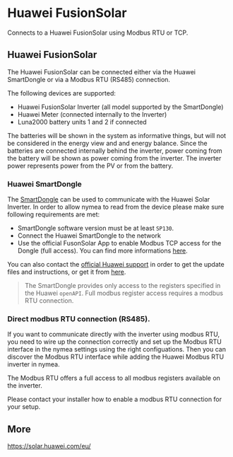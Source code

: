 # Huawei FusionSolar

Connects to a Huawei FusionSolar using Modbus RTU or TCP.

## Huawei FusionSolar

The Huawei FusionSolar can be connected either via the Huawei SmartDongle or via a Modbus RTU (RS485) connection.

The following devices are supported:

* Huawei FusionSolar Inverter (all model supported by the SmartDongle)
* Huawei Meter (connected internally to the Inverter)
* Luna2000 battery units 1 and 2 if connected

The batteries will be shown in the system as informative things, but will not be considered in the energy view and and energy balance. Since the batteries are connected internally behind the inverter, power coming from the battery will be shown as power coming from the inverter. The inverter power represents power from the PV or from the battery.


### Huawei SmartDongle

The [SmartDongle](https://solar.huawei.com/-/media/Solar/attachment/pdf/apac/datasheet/SmartDongle-WLAN-FE.pdf) can be used to communicate 
with the Huawei Solar Inverter. In order to allow nymea to read from the device please make sure following requirements are met:

* SmartDongle software version must be at least `SP130`.
* Connect the Huawei SmartDongle to the network
* Use the official FusonSolar App to enable Modbus TCP access for the Dongle (full access). You can find more informations [here](https://forum.huawei.com/enterprise/en/modbus-tcp-guide/thread/789585-100027?page=1#comments-area).


You can also contact the [official Huawei support](mailto:eu_inverter_support@huawei.com) in order to get the update files and instructions, or get it from [here](https://support.huawei.com/enterprise/en/digital-power/sdongle-pid-23826585/software).

> The SmartDongle provides only access to the registers specified in the Huawei `openAPI`. Full modbus register access requires a modbus RTU connection.


### Direct modbus RTU connection (RS485).

If you want to communicate directly with the inverter using modbus RTU, you need to wire up the connection correctly and set up the Modbus RTU interface in the nymea settings using the right configuations. Then you can discover the Modbus RTU interface while adding the Huawei Modbus RTU inverter in nymea.

The Modbus RTU offers a full access to all modbus registers available on the inverter.

Please contact your installer how to enable a modbus RTU connection for your setup.

## More
https://solar.huawei.com/eu/

